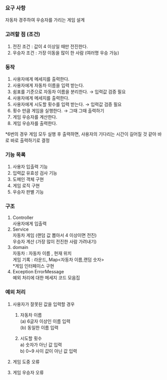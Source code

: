 ### 요구 사항
자동차 경주하여 우승자를 가리는 게임 설계

### 고려할 점 (조건)
1. 전진 조건 : 값이 4 이상일 때만 전진한다.
2. 우승자 조건 : 가장 이동을 많이 한 사람 (여러명 우승 가능)

### 동작
1. 사용자에게 메세지를 출력한다.
2. 사용자에게 자동차 이름을 입력 받는다.
3. 쉼표를 기준으로 자동차 이름을 분리한다. → 입력값 검증 필요
4. 사용자에게 메세지를 출력한다.
5. 사용자에게 시도할 횟수를 입력 받는다. → 입력값 검증 필요
6. 횟수 만큼 게임을 실행한다. → 그때 그때 출력하기
7. 게임 우승자를 계산한다.
8. 게임 우승자를 출력한다.

*6번의 경우 게임 모두 실행 후 출력하면, 사용자의 기다리는 시간이 길어질 것 같아 바로 바로 출력하기로 결정


### 기능 목록
1. 사용자 입출력 기능 
2. 입력값 유효성 검사 기능 
3. 도메인 객체 구현
5. 게임 로직 구현
6. 우승자 판별 기능


### 구조
1. Controller  
사용자에게 입출력
2. Service  
자동차 게임 (랜덤 값 뽑아서 4 이상이면 전진)  
우승자 계산 (가장 많이 전진한 사람 가려내기)
3. domain  
자동차 : 자동차 이름 , 현재 위치  
게임 기록 : 라운드, Map<자동차 이름,랜덤 숫자>  
*게임 인터페이스 구현
4. Exception
ErrorMessage  
예외 처리에 대한 메세지 코드 모음집



### 예외 처리
1. 사용자가 잘못된 값을 입력할 경우    
    1) 자동차 이름  
        (a) 6글자 이상인 이름 입력  
        (b) 동일한 이름 입력

    2) 시도할 횟수  
        a) 숫자가 아닌 값 입력  
        b) 0~9 사이 값이 아닌 값 입력  

2. 게임 도중 오류

3. 게임 우승자 오류



